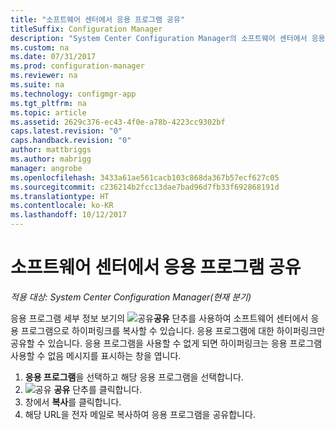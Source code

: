 ```yaml
---
title: "소프트웨어 센터에서 응용 프로그램 공유"
titleSuffix: Configuration Manager
description: "System Center Configuration Manager의 소프트웨어 센터에서 응용 프로그램에 대한 링크를 공유합니다."
ms.custom: na
ms.date: 07/31/2017
ms.prod: configuration-manager
ms.reviewer: na
ms.suite: na
ms.technology: configmgr-app
ms.tgt_pltfrm: na
ms.topic: article
ms.assetid: 2629c376-ec43-4f0e-a78b-4223cc9302bf
caps.latest.revision: "0"
caps.handback.revision: "0"
author: mattbriggs
ms.author: mabrigg
manager: angrobe
ms.openlocfilehash: 3433a61ae561cacb103c868da367b57ecf627c05
ms.sourcegitcommit: c236214b2fcc13dae7bad96d7fb33f692868191d
ms.translationtype: HT
ms.contentlocale: ko-KR
ms.lasthandoff: 10/12/2017
---
```

# <a name="share-an-application-from-software-center"></a>소프트웨어 센터에서 응용 프로그램 공유

*적용 대상: System Center Configuration Manager(현재 분기)* <!-- 1706 -->

응용 프로그램 세부 정보 보기의 ![공유](media/share15.png)**공유** 단추를 사용하여 소프트웨어 센터에서 응용 프로그램으로 하이퍼링크를 복사할 수 있습니다. 응용 프로그램에 대한 하이퍼링크만 공유할 수 있습니다. 응용 프로그램을 사용할 수 없게 되면 하이퍼링크는 응용 프로그램 사용할 수 없음 메시지를 표시하는 창을 엽니다.

1. **응용 프로그램**을 선택하고 해당 응용 프로그램을 선택합니다.
2. ![공유](media/share15.png) **공유** 단추를 클릭합니다.
3. 창에서 **복사**를 클릭합니다.
4. 해당 URL을 전자 메일로 복사하여 응용 프로그램을 공유합니다.